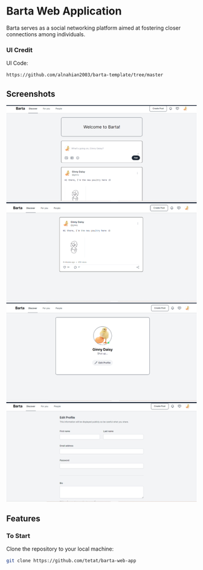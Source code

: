 # Barta Web Application

Barta serves as a social networking platform aimed at fostering closer connections among individuals.

### UI Credit

UI Code:

```bash
https://github.com/alnahian2003/barta-template/tree/master
```

## Screenshots

![Posts Feed](public/images/screenshots/feed.png)
![Post/Status](public/images/screenshots/single_post.png)
![User Profile](public/images/screenshots/profile.png)
![User Update](public/images/screenshots/user_update.png)

## Features


### To Start

Clone the repository to your local machine:

```bash
git clone https://github.com/tetat/barta-web-app
```
